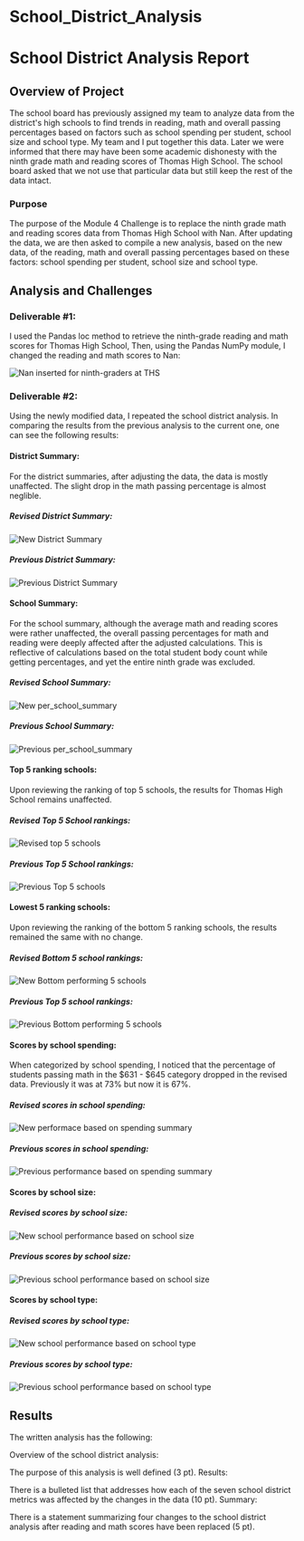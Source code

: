 # School_District_Analysis

# School District Analysis Report

## Overview of Project
The school board has previously assigned my team to analyze data from the district's high schools to find trends in reading, math and overall passing percentages based on factors such as school spending per student, school size and school type. My team and I put together this data. Later we were informed that there may have been some academic dishonesty with the ninth grade math and reading scores of Thomas High School. The school board asked that we not use that particular data but still keep the rest of the data intact. 

### Purpose
The purpose of the Module 4 Challenge is to replace the ninth grade math and reading scores data from Thomas High School with Nan. After updating the data, we are then asked to compile a new analysis, based on the new data, of the reading, math and overall passing percentages based on these factors: school spending per student, school size and school type. 

## Analysis and Challenges


### Deliverable #1: 

I used the Pandas loc method to retrieve the ninth-grade reading and math scores for Thomas High School, Then, using the Pandas NumPy module, I changed the reading and math scores to Nan:

![Nan inserted for ninth-graders at THS](https://user-images.githubusercontent.com/95712234/159373688-b0f8b111-163d-47b2-bedc-9a1b4805ce65.png)



### Deliverable #2:

Using the newly modified data, I repeated the school district analysis. In comparing the results from the previous analysis to the current one, one can see the following results:



#### District Summary:

For the district summaries, after adjusting the data, the data is mostly unaffected. The slight drop in the math passing percentage is almost neglible.

##### Revised District Summary:

![New District Summary](https://user-images.githubusercontent.com/95712234/159374182-7ef77478-fa88-4b8f-8721-d8ed39bb2f12.png)


##### Previous District Summary:

![Previous District Summary](https://user-images.githubusercontent.com/95712234/159374188-1da3d20b-0408-4917-9f51-333d029b4054.png)



#### School Summary:

For the school summary, although the average math and reading scores were rather unaffected, the overall passing percentages for math and reading were deeply affected after the adjusted calculations. This is reflective of calculations based on the total student body count while getting percentages, and yet the entire ninth grade was excluded.

##### Revised School Summary:

![New per_school_summary](https://user-images.githubusercontent.com/95712234/159374586-e6b14da0-b5b0-45cf-a57b-f8fa0dc27d14.png)

##### Previous School Summary:

![Previous per_school_summary](https://user-images.githubusercontent.com/95712234/159374598-27ebe50a-3e7f-443f-8fba-597a3634d21a.png)



#### Top 5 ranking schools:

Upon reviewing the ranking of top 5 schools, the results for Thomas High School remains unaffected.

##### Revised Top 5 School rankings:

![Revised top 5 schools](https://user-images.githubusercontent.com/95712234/159380117-55e27760-be90-4287-945e-7dfc52e279e7.png)


##### Previous Top 5 School rankings:

![Previous Top 5 schools](https://user-images.githubusercontent.com/95712234/159380137-bb522c74-46ec-40c1-a3e1-ad1916db49e2.png)



#### Lowest 5 ranking schools:

Upon reviewing the ranking of the bottom 5 ranking schools, the results remained the same with no change.

##### Revised Bottom 5 school rankings:

![New Bottom performing 5 schools](https://user-images.githubusercontent.com/95712234/159381008-e08fe702-daa3-4177-af7f-b25ce99eca9c.png)



##### Previous Top 5 school rankings:

![Previous Bottom performing 5 schools](https://user-images.githubusercontent.com/95712234/159381022-54a8796a-7041-44f5-bbab-07a9ee61ae08.png)



#### Scores by school spending:

When categorized by school spending, I noticed that the percentage of students passing math in the $631 - $645 category dropped in the revised data. Previously it was at 73% but now it is 67%.

##### Revised scores in school spending:

![New performace based on spending summary](https://user-images.githubusercontent.com/95712234/159394850-e9f6165f-25fc-4c33-b1e9-4db87b7af30a.png)


##### Previous scores in school spending:

![Previous performance based on spending summary](https://user-images.githubusercontent.com/95712234/159394866-b643a592-8e23-4b57-999d-2ed7d6dba7c5.png)



#### Scores by school size:

##### Revised scores by school size:

![New school performance based on school size](https://user-images.githubusercontent.com/95712234/159395181-6091856c-b360-444f-a50a-074f5a02f524.png)


##### Previous scores by school size:

![Previous school performance based on school size](https://user-images.githubusercontent.com/95712234/159395144-aa024944-ff89-473a-b460-e7f8a63ff1f3.png)



#### Scores by school type:

##### Revised scores by school type:

![New school performance based on school type](https://user-images.githubusercontent.com/95712234/159395297-4a385072-be24-4947-a133-f858ed6eb3d8.png)

##### Previous scores by school type:

![Previous school performance based on school type](https://user-images.githubusercontent.com/95712234/159395379-5830b118-757b-49eb-a79c-488643ff4851.png)




## Results
The written analysis has the following:

Overview of the school district analysis:

The purpose of this analysis is well defined (3 pt).
Results:

There is a bulleted list that addresses how each of the seven school district metrics was affected by the changes in the data (10 pt).
Summary:

There is a statement summarizing four changes to the school district analysis after reading and math scores have been replaced (5 pt).
